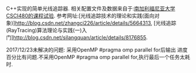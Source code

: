 C++实现的简单光线追踪器.
相关配置文件及数据来自于:[南加利福尼亚大学CSCI480的课程试验](http://run.usc.edu/cs480-s13/assignments/assign3/assign3.html).
参考网址:[光线追踪技术的理论和实践(面向对象)]http://blog.csdn.net/zhangci226/article/details/5664313,
[光线追踪(RayTracing)算法理论与实践(一)入门]http://blog.csdn.net/silangquan/article/details/8176855.


2017/12/23未解决的问题:
采用OpenMP #pragma omp parallel for后输出 进度百分比有问题.不采用OpenMP #pragma omp parallel for,执行最后一个任务太耗时.
